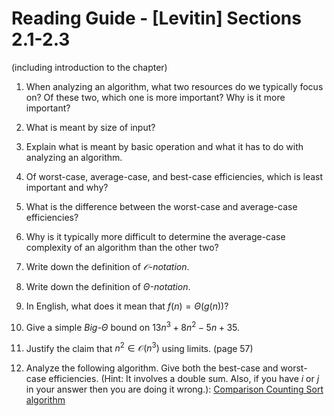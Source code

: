 
# Reading Guide - [Levitin] Sections 2.1-2.3
(including introduction to the chapter)

1. When analyzing an algorithm, what two resources do we typically focus on? Of these two, which one is more important? Why is it more important?
> 

2. What is meant by size of input?
> 

3. Explain what is meant by basic operation and what it has to do with analyzing an algorithm.
> 

4. Of worst-case, average-case, and best-case efficiencies, which is least important and why?
> 

5. What is the difference between the worst-case and average-case efficiencies?
>
 
6. Why is it typically more difficult to determine the average-case complexity of an algorithm than the other two?
> 

7. Write down the definition of *$\mathcal{O}$-notation*.
> 

8. Write down the definition of *$\Theta$-notation*.
>

9. In English, what does it mean that $f(n)=\Theta(g(n))$?
>

10. Give a simple *Big-$\Theta$* bound on $13n^3 + 8n^2 - 5n + 35$.
>

11. Justify the claim that  $n^2 \in \mathcal{O}(n^3)$ using limits. (page 57)
>

12. Analyze the following algorithm. Give both the best-case and worst-case efficiencies. (Hint: It involves a double sum. Also, if you have $i$ or $j$ in your answer then you are doing it wrong.): [Comparison Counting Sort algorithm](./reading02-alg.pdf)
> 

